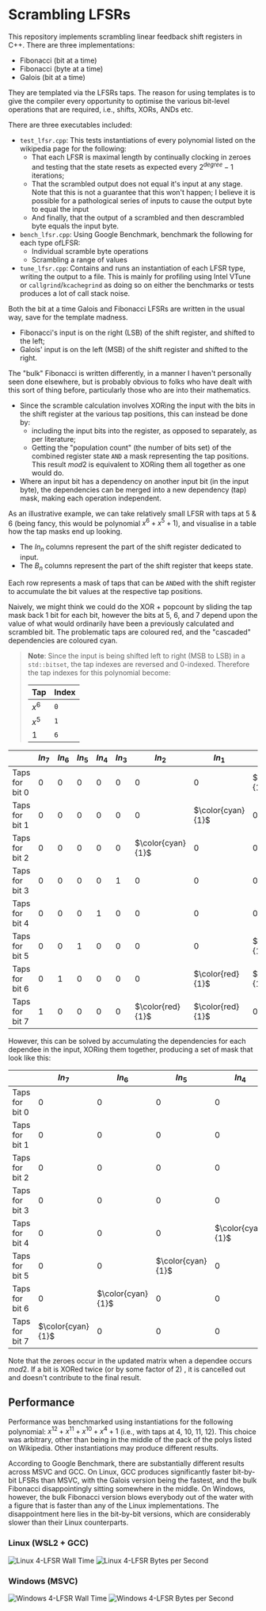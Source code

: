# Scrambling LFSRs

This repository implements scrambling linear feedback shift registers in C++.
There are three implementations:

* Fibonacci (bit at a time)
* Fibonacci (byte at a time)
* Galois (bit at a time)

They are templated via the LFSRs taps. The reason for using templates is to give
the compiler every opportunity to optimise the various bit-level operations that
are required, i.e., shifts, XORs, ANDs etc.

There are three executables included:

* `test_lfsr.cpp`: This tests instantiations of every polynomial listed on the
  wikipedia page for the following:
  * That each LFSR is maximal length by continually clocking in zeroes and
    testing that the state resets as expected every $2^{degree} - 1$ iterations;
  * That the scrambled output does not equal it's input at any stage. Note that
    this is not a guarantee that this won't happen; I believe it is possible for
    a pathological series of inputs to cause the output byte to equal the input
  * And finally, that the output of a scrambled and then descrambled byte 
    equals the input byte.
* `bench_lfsr.cpp`: Using Google Benchmark, benchmark the following for each 
  type ofLFSR:
  * Individual scramble byte operations
  * Scrambling a range of values
* `tune_lfsr.cpp`: Contains and runs an instantiation of each LFSR type, writing
  the output to a file. This is mainly for profiling using Intel VTune or 
  `callgrind`/`kcachegrind` as doing so on either the benchmarks or tests produces
  a lot of call stack noise.


Both the bit at a time Galois and Fibonacci LFSRs are written in the usual way,
save for the template madness.
* Fibonacci's input is on the right (LSB) of the shift register, and shifted to
  the left;
* Galois' input is on the left (MSB) of the shift register and shifted to the
  right.


The "bulk" Fibonacci is written differently, in
a manner I haven't personally seen done elsewhere, but is probably obvious to
folks who have dealt with this sort of thing before, particularly those who are
into their mathematics.

* Since the scramble calculation involves XORing the input with the bits in the
  shift register at the various tap positions, this can instead be done by:
  * including the input bits into the register, as opposed to separately, as per
    literature;
  * Getting the "population count" (the number of bits set) of the 
    combined register state `AND` a mask representing the tap positions. This 
    result $mod2$ is equivalent to XORing them all together as one would do.
* Where an input bit has a dependency on another input bit (in the input byte),
  the dependencies can be merged into a new dependency (tap) mask, making each
  operation independent.


As an illustrative example, we can take relatively small LFSR with taps at 
5 & 6 (being fancy, this would be polynomial $x^6 + x^5 + 1$), and visualise in 
a table how the tap masks end up looking.

* The $In_{n}$ columns represent the part of the shift register dedicated to 
  input.
* The $B_{n}$ columns represent the part of the shift register that keeps state.

Each row represents a mask of taps that can be `AND`ed with the shift register
to accumulate the bit values at the respective tap positions.

Naively, we might think we could do the XOR + popcount by sliding the tap mask
back 1 bit for each bit, however the bits at $5$, $6$, and $7$ depend upon the
value of what would ordinarily have been a previously calculated and scrambled
bit. The problematic taps are coloured red, and the "cascaded" dependencies are
coloured cyan.

> **Note**: Since the input is being shifted left to right (MSB to LSB) in a
> `std::bitset`, the tap indexes are reversed and 0-indexed. Therefore the tap
>  indexes for this polynomial become:
> 
> | Tap   | Index |
> |-------|-------|
> | $x^6$ | `0`   |
> | $x^5$ | `1`   |
> | $1$   | `6`   |

|                  | $In_{7}$ | $In_{6}$ | $In_{5}$ | $In_{4}$ |      $In_{3}$ |          $In_{2}$ |          $In_{1}$ |          $In_{0}$ | $B_{5}$ | $B_{4}$ |           $B_{3}$ |           $B_{2}$ |           $B_{1}$ |           $B_{0}$ |
|------------------|----------|----------|----------|----------|---------------|-------------------|-------------------|-------------------|---------|---------|-------------------|-------------------|-------------------|-------------------|
| Taps for bit $0$ |      $0$ |      $0$ |      $0$ |      $0$ |           $0$ |               $0$ |               $0$ | $\color{cyan}{1}$ |     $0$ |     $0$ |               $0$ |               $0$ | $\color{cyan}{1}$ | $\color{cyan}{1}$ |
| Taps for bit $1$ |      $0$ |      $0$ |      $0$ |      $0$ |           $0$ |               $0$ | $\color{cyan}{1}$ |               $0$ |     $0$ |     $0$ |               $0$ | $\color{cyan}{1}$ | $\color{cyan}{1}$ |               $0$ |
| Taps for bit $2$ |      $0$ |      $0$ |      $0$ |      $0$ |           $0$ | $\color{cyan}{1}$ |               $0$ |               $0$ |     $0$ |     $0$ | $\color{cyan}{1}$ | $\color{cyan}{1}$ |               $0$ |               $0$ |
| Taps for bit $3$ |      $0$ |      $0$ |      $0$ |      $0$ |           $1$ |               $0$ |               $0$ |               $0$ |     $0$ |     $1$ |               $1$ |               $0$ |               $0$ |               $0$ |
| Taps for bit $4$ |      $0$ |      $0$ |      $0$ |      $1$ |           $0$ |               $0$ |               $0$ |               $0$ |     $1$ |     $1$ |               $0$ |               $0$ |               $0$ |               $0$ |
| Taps for bit $5$ |      $0$ |      $0$ |      $1$ |      $0$ |           $0$ |               $0$ |               $0$ |  $\color{red}{1}$ |     $1$ |     $0$ |               $0$ |               $0$ |               $0$ |               $0$ |
| Taps for bit $6$ |      $0$ |      $1$ |      $0$ |      $0$ |           $0$ |               $0$ |  $\color{red}{1}$ |  $\color{red}{1}$ |     $0$ |     $0$ |               $0$ |               $0$ |               $0$ |               $0$ |
| Taps for bit $7$ |      $1$ |      $0$ |      $0$ |      $0$ |           $0$ |  $\color{red}{1}$ |  $\color{red}{1}$ |               $0$ |     $0$ |     $0$ |               $0$ |               $0$ |               $0$ |               $0$ |


However, this can be solved by accumulating the dependencies for each dependee
in the input, XORing them together, producing a set of mask that look like this:

|                  | $In_{7}$ | $In_{6}$ | $In_{5}$ | $In_{4}$ |      $In_{3}$ |          $In_{2}$ |          $In_{1}$ |          $In_{0}$ | $B_{5}$ | $B_{4}$ |           $B_{3}$ |           $B_{2}$ |           $B_{1}$ |           $B_{0}$ |
|------------------|-------------------|-------------------|-------------------|-------------------|-------------------|-------------------|-------------------|-------------------|-------------------|-------------------|-------------------|-------------------|-------------------|-------------------|
| Taps for bit $0$ |               $0$ |               $0$ |               $0$ |               $0$ |               $0$ |               $0$ |               $0$ | $\color{cyan}{1}$ |               $0$ |               $0$ |               $0$ |               $0$ | $\color{cyan}{1}$ | $\color{cyan}{1}$ |
| Taps for bit $1$ |               $0$ |               $0$ |               $0$ |               $0$ |               $0$ |               $0$ | $\color{cyan}{1}$ |               $0$ |               $0$ |               $0$ |               $0$ | $\color{cyan}{1}$ | $\color{cyan}{1}$ |               $0$ |
| Taps for bit $2$ |               $0$ |               $0$ |               $0$ |               $0$ |               $0$ | $\color{cyan}{1}$ |               $0$ |               $0$ |               $0$ |               $0$ | $\color{cyan}{1}$ | $\color{cyan}{1}$ |               $0$ |               $0$ |
| Taps for bit $3$ |               $0$ |               $0$ |               $0$ |               $0$ | $\color{cyan}{1}$ |               $0$ |               $0$ |               $0$ |               $0$ | $\color{cyan}{1}$ | $\color{cyan}{1}$ |               $0$ |               $0$ |               $0$ |
| Taps for bit $4$ |               $0$ |               $0$ |               $0$ | $\color{cyan}{1}$ |               $0$ |               $0$ |               $0$ |               $0$ | $\color{cyan}{1}$ | $\color{cyan}{1}$ |               $0$ |               $0$ |               $0$ |               $0$ |
| Taps for bit $5$ |               $0$ |               $0$ | $\color{cyan}{1}$ |               $0$ |               $0$ |               $0$ |               $0$ | $\color{cyan}{1}$ | $\color{cyan}{1}$ |               $0$ |               $0$ |               $0$ | $\color{lightgreen}{1}$ | $\color{lightgreen}{1}$ |
| Taps for bit $6$ |               $0$ | $\color{cyan}{1}$ |               $0$ |               $0$ |               $0$ |               $0$ | $\color{cyan}{1}$ | $\color{cyan}{1}$ |               $0$ |               $0$ |               $0$ | $\color{lightgreen}{1}$ |               $0$ | $\color{lightgreen}{1}$ |
| Taps for bit $7$ | $\color{cyan}{1}$ |               $0$ |               $0$ |               $0$ |               $0$ | $\color{cyan}{1}$ | $\color{cyan}{1}$ |               $0$ |               $0$ |               $0$ | $\color{lightgreen}{1}$ |               $0$ | $\color{lightgreen}{1}$ |                 0 |

Note that the zeroes occur in the updated matrix when a dependee occurs
$mod2$. If a bit is XORed twice (or by some factor of 2) , it is cancelled out
and doesn't contribute to the final result.

## Performance

Performance was benchmarked using instantiations for the following polynomial:
$x^{12} + x^{11} + x^{10} + x^4 + 1$ (i.e., with taps at 4, 10, 11, 12). This 
choice was arbitrary, other than being in the middle of the pack of the polys 
listed on Wikipedia. Other instantiations may produce different results.

According to Google Benchmark, there are substantially different results across
MSVC and GCC. On Linux, GCC produces significantly faster bit-by-bit LFSRs than
MSVC, with the Galois version being the fastest, and the bulk Fibonacci
disappointingly sitting somewhere in the middle. On Windows, however, the bulk
Fibonacci version blows everybody out of the water with a figure that is faster
than any of the Linux implementations. The disappointment here lies in the 
bit-by-bit versions, which are considerably slower than their Linux 
counterparts.


### Linux (WSL2 + GCC)

![Linux 4-LFSR Wall Time](images/linux.wall.png)
![Linux 4-LFSR Bytes per Second](images/linux.bytes.png)

### Windows (MSVC)

![Windows 4-LFSR Wall Time](images/windows.wall.png)
![Windows 4-LFSR Bytes per Second](images/windows.bytes.png)